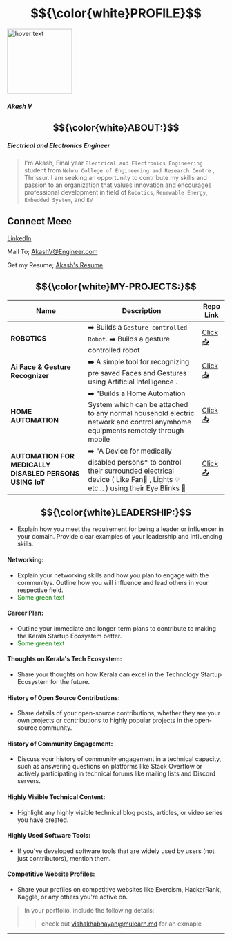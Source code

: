 # $${\color{white}PROFILE}$$ 

<p align="left">
  <img src="https://github.com/AkashV2002/IEEE-LAUNCHPAD/assets/86285974/285d4da2-f4b0-4b75-bf4c-3652e12329d9" width="150" title="hover text">
</p>

##### Akash V


## $${\color{white}ABOUT‎:}$$ 

##### Electrical and Electronics Engineer

> I'm Akash, Final year `Electrical and Electronics Engineering` student from `Nehru College of Engineering and Research Centre` , Thrissur. I am 
seeking an opportunity to contribute my skills and passion to an organization
 that values innovation and encourages professional development in field of `Robotics`, `Renewable Energy`, `Embedded System`, and `EV`


## Connect Meee

[LinkedIn ](https://www.linkedin.com/in/akashviswanath/)

Mail To; [AkashV@Engineer.com ](akashv@engineer.com)

Get my Resume; [Akash's Resume ](https://drive.google.com/file/d/1lypIdXwYZCjoApFaZfJ_hJCUKdXUbcwD/view?usp=sharing)



## $${\color{white}MY-PROJECTS:}$$


| Name                | Description                                                               | Repo Link                                                      |
|---------------------|---------------------------------------------------------------------------|----------------------------------------------------------------|
| **ROBOTICS**       | ➡️ Builds a `Gesture controlled Robot`. ➡️ Builds a gesture controlled robot  | [Click📤](https://github.com/Abhi30000/Green-sphere-)     |
| **Ai Face & Gesture Recognizer**      | ➡️ A simple tool for recognizing pre saved Faces and Gestures using Artificial Intelligence .| [Click📤 ](https://bit.ly/Robotics-Workshop-Project)             |
| **HOME AUTOMATION**     | ➡️ "Builds a Home Automation System which can be attached to any normal household electric network and control anymhome equipments remotely through mobile | [Click📤 ](https://bit.ly/Home-Automation-Project)
| **AUTOMATION FOR MEDICALLY DISABLED PERSONS USING IoT**     | ➡️ "A Device for medically disabled persons* to control their surrounded electrical device ( Like Fan🪭 , Lights 💡 etc... ) using their Eye Blinks 👀 | [Click📤 ](https://www.linkedin.com/posts/akashviswanath_btechfinalyearproject-activity-7197988369270808576-tGQq?utm_source=share&utm_medium=member_desktop)

##
 
## $${\color{white}LEADERSHIP:}$$

- Explain how you meet the requirement for being a leader or influencer in your domain. Provide clear examples of your leadership and influencing skills.


#### Networking:

- Explain your networking skills and how you plan to engage with the communitys. Outline how you will influence and lead others in your respective field.
- <font color="green"> Some green text </font>

#### Career Plan:

- Outline your immediate and longer-term plans to contribute to making the Kerala Startup Ecosystem better.
- <span style="color: green"> Some green text </span>

#### Thoughts on Kerala's Tech Ecosystem:

- Share your thoughts on how Kerala can excel in the Technology Startup Ecosystem for the future.

#### History of Open Source Contributions:

- Share details of your open-source contributions, whether they are your own projects or contributions to highly popular projects in the open-source community.

#### History of Community Engagement:

-  Discuss your history of community engagement in a technical capacity, such as answering questions on platforms like Stack Overflow or actively participating in technical forums like mailing lists and Discord servers.

#### Highly Visible Technical Content:

- Highlight any highly visible technical blog posts, articles, or video series you have created.

#### Highly Used Software Tools:

- If you've developed software tools that are widely used by users (not just contributors), mention them.

#### Competitive Website Profiles:

- Share your profiles on competitive websites like Exercism, HackerRank, Kaggle, or any others you're active on.



> In your portfolio, include the following details:
>> check out [vishakhabhayan@mulearn.md](./profiles/vishakhabhayan@mulearn.md) for an exmaple

---
